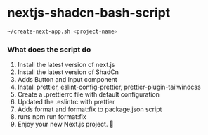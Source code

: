 # nextjs-shadcn-bash-script

```bash
~/create-next-app.sh <project-name>
```

### What does the script do

1. Install the latest version of next.js
2. Install the latest version of ShadCn
3. Adds Button and Input component
4. Install prettier, eslint-config-prettier, prettier-plugin-tailwindcss
5. Create a .prettierrc file with default configuration
6. Updated the .eslintrc with prettier
7. Adds format and format:fix to package.json script
8. runs npm run format:fix
9. Enjoy your new Next.js project. 🎉
